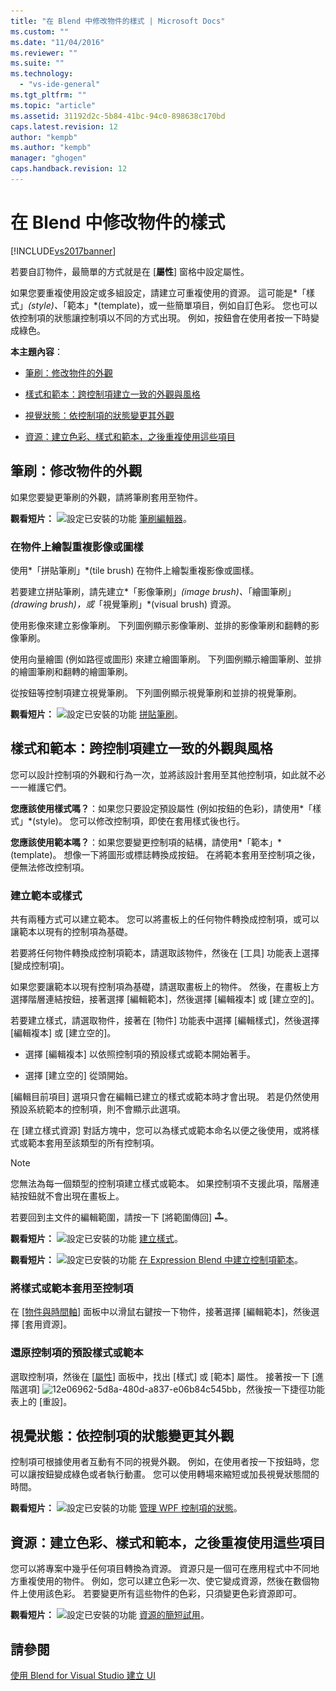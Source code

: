 ```yaml
---
title: "在 Blend 中修改物件的樣式 | Microsoft Docs"
ms.custom: ""
ms.date: "11/04/2016"
ms.reviewer: ""
ms.suite: ""
ms.technology: 
  - "vs-ide-general"
ms.tgt_pltfrm: ""
ms.topic: "article"
ms.assetid: 31192d2c-5b84-41bc-94c0-898638c170bd
caps.latest.revision: 12
author: "kempb"
ms.author: "kempb"
manager: "ghogen"
caps.handback.revision: 12
---
```

# 在 Blend 中修改物件的樣式
[!INCLUDE[vs2017banner](../code-quality/includes/vs2017banner.md)]

若要自訂物件，最簡單的方式就是在 \[**屬性**\] 窗格中設定屬性。  
  
 如果您要重複使用設定或多組設定，請建立可重複使用的資源。  這可能是*「樣式」*\(style\)、*「範本」*\(template\)，或一些簡單項目，例如自訂色彩。  您也可以依控制項的狀態讓控制項以不同的方式出現。  例如，按鈕會在使用者按一下時變成綠色。  
  
 **本主題內容**：  
  
-   [筆刷：修改物件的外觀](#Brushes)  
  
-   [樣式和範本：跨控制項建立一致的外觀與風格](#Styles)  
  
-   [視覺狀態：依控制項的狀態變更其外觀](#Visual)  
  
-   [資源：建立色彩、樣式和範本，之後重複使用這些項目](#Resources)  
  
##  <a name="Brushes"></a> 筆刷：修改物件的外觀  
 如果您要變更筆刷的外觀，請將筆刷套用至物件。  
  
 **觀看短片：** ![設定已安裝的功能](../designers/media/bldadminconsoleinitialconfigicon.png "BldAdminConsoleInitialConfigIcon") [筆刷編輯器](http://www.popscreen.com/v/6A4mO/Microsoft-Expression-Blend-The-Brushes-Editor)。  
  
### 在物件上繪製重複影像或圖樣  
 使用*「拼貼筆刷」*\(tile brush\) 在物件上繪製重複影像或圖樣。  
  
 若要建立拼貼筆刷，請先建立*「影像筆刷」*\(image brush\)、*「繪圖筆刷」*\(drawing brush\)，或*「視覺筆刷」*\(visual brush\) 資源。  
  
 使用影像來建立影像筆刷。  下列圖例顯示影像筆刷、並排的影像筆刷和翻轉的影像筆刷。  
  
 使用向量繪圖 \(例如路徑或圖形\) 來建立繪圖筆刷。  下列圖例顯示繪圖筆刷、並排的繪圖筆刷和翻轉的繪圖筆刷。  
  
 從按鈕等控制項建立視覺筆刷。  下列圖例顯示視覺筆刷和並排的視覺筆刷。  
  
 **觀看短片：** ![設定已安裝的功能](../designers/media/bldadminconsoleinitialconfigicon.png "BldAdminConsoleInitialConfigIcon") [拼貼筆刷](http://www.popscreen.com/v/6A4iM/Microsoft-Expression-Blend-Tile-Brushes)。  
  
##  <a name="Styles"></a> 樣式和範本：跨控制項建立一致的外觀與風格  
 您可以設計控制項的外觀和行為一次，並將該設計套用至其他控制項，如此就不必一一維護它們。  
  
 **您應該使用樣式嗎？**：如果您只要設定預設屬性 \(例如按鈕的色彩\)，請使用*「樣式」*\(style\)。  您可以修改控制項，即使在套用樣式後也行。  
  
 **您應該使用範本嗎？**：如果您要變更控制項的結構，請使用*「範本」*\(template\)。  想像一下將圖形或標誌轉換成按鈕。  在將範本套用至控制項之後，便無法修改控制項。  
  
### 建立範本或樣式  
 共有兩種方式可以建立範本。  您可以將畫板上的任何物件轉換成控制項，或可以讓範本以現有的控制項為基礎。  
  
 若要將任何物件轉換成控制項範本，請選取該物件，然後在 \[工具\] 功能表上選擇 \[變成控制項\]。  
  
 如果您要讓範本以現有控制項為基礎，請選取畫板上的物件。  然後，在畫板上方選擇階層連結按鈕，接著選擇 \[編輯範本\]，然後選擇 \[編輯複本\] 或 \[建立空的\]。  
  
 若要建立樣式，請選取物件，接著在 \[物件\] 功能表中選擇 \[編輯樣式\]，然後選擇 \[編輯複本\] 或 \[建立空的\]。  
  
-   選擇 \[編輯複本\] 以依照控制項的預設樣式或範本開始著手。  
  
-   選擇 \[建立空的\] 從頭開始。  
  
 \[編輯目前項目\] 選項只會在編輯已建立的樣式或範本時才會出現。  若是仍然使用預設系統範本的控制項，則不會顯示此選項。  
  
 在 \[建立樣式資源\] 對話方塊中，您可以為樣式或範本命名以便之後使用，或將樣式或範本套用至該類型的所有控制項。  
  
> [!NOTE]
>  您無法為每一個類型的控制項建立樣式或範本。  如果控制項不支援此項，階層連結按鈕就不會出現在畫板上。  
>   
>  若要回到主文件的編輯範圍，請按一下 \[將範圍傳回\] ![](../designers/media/55844eb3-ed98-4f20-aa66-a6f5b23eeb2b.png "55844eb3\-ed98\-4f20\-aa66\-a6f5b23eeb2b")。  
  
 **觀看短片：** ![設定已安裝的功能](../designers/media/bldadminconsoleinitialconfigicon.png "BldAdminConsoleInitialConfigIcon") [建立樣式](http://www.microsoft.com/showcase/details.aspx?uuid=9b8e86e2-8e90-4d61-81af-fa5b5afb3e95)。  
  
 **觀看短片：** ![設定已安裝的功能](../designers/media/bldadminconsoleinitialconfigicon.png "BldAdminConsoleInitialConfigIcon") [在 Expression Blend 中建立控制項範本](http://msdn.microsoft.com/expression/cc263912.aspx)。  
  
### 將樣式或範本套用至控制項  
 在 \[[物件與時間軸](http://msdn.microsoft.com/zh-tw/135a5a5e-ec6d-4f38-8827-60e284cd5f57)\] 面板中以滑鼠右鍵按一下物件，接著選擇 \[編輯範本\]，然後選擇 \[套用資源\]。  
  
### 還原控制項的預設樣式或範本  
 選取控制項，然後在 \[[屬性](http://msdn.microsoft.com/zh-tw/135a5a5e-ec6d-4f38-8827-60e284cd5f57)\] 面板中，找出 \[樣式\] 或 \[範本\] 屬性。  接著按一下 \[進階選項\] ![](../designers/media/12e06962-5d8a-480d-a837-e06b84c545bb.png "12e06962\-5d8a\-480d\-a837\-e06b84c545bb")，然後按一下捷徑功能表上的 \[重設\]。  
  
##  <a name="Visual"></a> 視覺狀態：依控制項的狀態變更其外觀  
 控制項可根據使用者互動有不同的視覺外觀。  例如，在使用者按一下按鈕時，您可以讓按鈕變成綠色或者執行動畫。  您可以使用轉場來縮短或加長視覺狀態間的時間。  
  
 **觀看短片：** ![設定已安裝的功能](../designers/media/bldadminconsoleinitialconfigicon.png "BldAdminConsoleInitialConfigIcon") [管理 WPF 控制項的狀態](https://www.youtube.com/watch?v=m0PlkF5i6uw)。  
  
##  <a name="Resources"></a> 資源：建立色彩、樣式和範本，之後重複使用這些項目  
 您可以將專案中幾乎任何項目轉換為資源。  資源只是一個可在應用程式中不同地方重複使用的物件。  例如，您可以建立色彩一次、使它變成資源，然後在數個物件上使用該色彩。  若要變更所有這些物件的色彩，只須變更色彩資源即可。  
  
 **觀看短片：** ![設定已安裝的功能](../designers/media/bldadminconsoleinitialconfigicon.png "BldAdminConsoleInitialConfigIcon") [資源的簡短試用](http://www.popscreen.com/v/6A4k7/Microsoft-Expression-Blend-Brief-Touch-on-Resources)。  
  
## 請參閱  
 [使用 Blend for Visual Studio 建立 UI](../designers/creating-a-ui-by-using-blend-for-visual-studio.md)